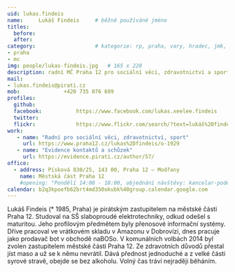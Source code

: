 ```yaml
---
uid: lukas.findeis
name:     Lukáš Findeis  	# běžně používáné jméno
titles:
  before: 
  after:
category:                 	# kategorie: rp, praha, vary, hradec, jmk, senat
- praha
- mc
img: people/lukas-findeis.jpg   # 165 x 220
description: radní MČ Praha 12 pro sociální věci, zdravotnictví a sport, 4. místopředseda PMS Praha 12, běžecký trenér, ultramaratonec
mail:
- lukas.findeis@pirati.cz
mob:			  +420 735 076 699
profiles:
  github:                 
  facebook: 		  https://www.facebook.com/lukas.xeelee.findeis
  twitter: 		  
  flickr:     		  https://www.flickr.com/search/?text=lukáš%20findeis
work:
   - name: "Radní pro sociální věci, zdravotnictví, sport"
     url: https://www.praha12.cz/lukas%2Dfindeis/o-1929
   - name: "Evidence kontaktů a schůzek"
     url: https://evidence.pirati.cz/author/57/
office:
  - address: Písková 830/25, 143 00, Praha 12 – Modřany
    name: Městská část Praha 12
    #opening: "Pondělí 14:00 - 18:00, objednání návštěvy: kancelar-podebrady@pirati.cz nebo 778 111 462. Dne 18. 6. je z pracovních důvodů kancelář mimo provoz."
calendar: b2q3kpoefb62brt4md350okubk%40group.calendar.google.com
---
```


Lukáš Findeis (* 1985, Praha) je pirátským zastupitelem na městské části Praha 12. Studoval na SŠ slaboproudé elektrotechniky, odkud odešel s maturitou. Jeho profilovým předmětem byly přenosové informační systémy. Dříve pracoval ve vrátkovém skladu v Amazonu v Dobrovízi, dnes pracuje jako prodavač bot v obchodě naBOSo. V komunálních volbách 2014 byl zvolen zastupitelem městské části Praha 12. Ze zdravotních důvodů přestal jíst maso a už se k němu nevrátil. Dává přednost jednoduché a z velké části syrové stravě, obejde se bez alkoholu. Volný čas tráví nejraději běháním. 
